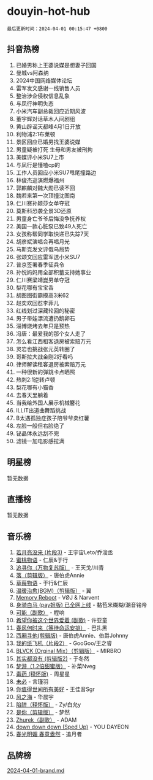 # douyin-hot-hub

`最后更新时间：2024-04-01 00:15:47 +0800`

## 抖音热榜

1. 已婚男称上王婆说媒是想妻子回国
1. 曼城vs阿森纳
1. 2024中国网络媒体论坛
1. 雷军发文感谢一线销售人员
1. 整治涉企侵权信息乱象
1. 与凤行神明失态
1. 小米汽车副总裁回应近期风波
1. 董宇辉对话草木人间剧组
1. 黄山辟谣天都峰4月1日开放
1. 利物浦2:1布莱顿
1. 景区回应已婚男找王婆说媒
1. 男童疑被打死 生母和男友被刑拘
1. 美媒评小米SU7上市
1. 与凤行是懂嗑cp的
1. 工作人员回应小米SU7甩尾撞路边
1. 林俊杰巡演燃爆福州
1. 郭麒麟对魏大勋已读不回
1. 魏若来第一次顶撞沈图南
1. 仁川赛孙颖莎女单夺冠
1. 莫斯科恐袭全景3D还原
1. 男童身亡爷爷后悔没争抚养权
1. 美国一款心脏泵已致49人死亡
1. 女孩称帮同学取快递已失踪7天
1. 胡彦斌演唱会再唱月光
1. 马斯克发文评俄乌局势
1. 张颂文回应雷军送小米SU7
1. 普京签署春季征兵令
1. 孙悦妈妈用全部积蓄支持她事业
1. 仁川赛梁靖崑男单夺冠
1. 梨花哪有宝宝香
1. 胡图图街霸摸高3米62
1. 赵奕欢回怼李菲儿
1. 红线划过深藏轮回的秘密
1. 男子带娃漂流遭扔鹅卵石
1. 淄博烧烤去年只是预热
1. 冯唐：最爱我的那个女人走了
1. 怎么看江西租客退房被索赔万元
1. 灵岩也挑战张元英转圈了
1. 哥斯拉大战金刚2好看吗
1. 律师解读租客退房被索赔万元
1. 一种很新的弹跳卡点晒照
1. 热刺2:1逆转卢顿
1. 梨花哪有小猫香
1. 去春天里躺着
1. 当我给外国人展示机械簪花
1. ILLIT出道曲舞蹈挑战
1. B太遇孤独症孩子陪爷爷卖红薯
1. 左脸一般但右脸绝了
1. 铋晶体永远刮不完
1. 滤镜一加电影感拉满

## 明星榜

暂无数据

## 直播榜

暂无数据

## 音乐榜

1. [若月亮没来 (片段3)](https://sf5-hl-cdn-tos.douyinstatic.com/obj/tos-cn-ve-2774/okfyEUsGW1B1ovJi5JiN9IjvAT2lMwA054GoEB) - 王宇宙Leto/乔浚丞
1. [蜜桃物语](https://sf3-cdn-tos.douyinstatic.com/obj/tos-cn-ve-2774/oIhOSCZtIACtYU4XQkngiW9kCBfVD1Fz9IYeqL) - 仁辰&于行
1. [追寻你（万物复苏版）](https://sf6-cdn-tos.douyinstatic.com/obj/tos-cn-ve-2774/oYeAZJsbjIDit9APmBg8u6uDUQnHmoCf3gbo74) - 王天戈/川青
1. [落（剪辑版）](https://sf5-hl-cdn-tos.douyinstatic.com/obj/tos-cn-ve-2774/o0h6HvN1BBbli9LtU3i5fQIleBQMF5Cg4TZmmC) - 唐伯虎Annie
1. [草莓物语](https://sf6-cdn-tos.douyinstatic.com/obj/tos-cn-ve-2774/okynhJ7jEAIIZBfsLgYMEI8QC3WbQNN66RKzhT) - 于行&仁辰
1. [温暖治愈(BGM)（剪辑版）](https://sf5-hl-cdn-tos.douyinstatic.com/obj/tos-cn-ve-2774/d9d500052e5b48e3baf0e40788cc8160) - 翼
1. [Memory Reboot](https://sf3-cdn-tos.douyinstatic.com/obj/tos-cn-ve-2774/o4f3cu5FDdCEBnAitlD4gKYf3QrfJjzxIFoaTd) - VØJ & Narvent
1. [身骑白马 (pay姐版) 已全网上线](https://sf5-hl-cdn-tos.douyinstatic.com/obj/tos-cn-ve-2774/oQLO5ZgLsFkaDhdIIveF2zUCgfweY0gWaH4AQG) - 黏苞米糊糊/潮音铭帝
1. [可能（副歌）](https://sf5-hl-cdn-tos.douyinstatic.com/obj/tos-cn-ve-2774/cde1731888894259b333569393c2fb51) - 程响
1. [希望你被这个世界爱着 (副歌)](https://sf5-hl-cdn-tos.douyinstatic.com/obj/tos-cn-ve-2774/oUHCmWQfZlE3QQBKBeD8rCFLpJzPgCpImhsxMt) - 许亚童
1. [春风何时来（等待命运安排）](https://sf5-hl-cdn-tos.douyinstatic.com/obj/tos-cn-ve-2774/oICBNbD3gelMfB4WgiD1KI2jQtXZE2FgHLwtsl) - 巴扎黑
1. [西厢寻他(剪辑版)](https://sf3-cdn-tos.douyinstatic.com/obj/tos-cn-ve-2774/oUsAVfAQKlRNxEv5qxvIB8o5qmIWUcXbzJKJhw) - 唐伯虎Annie、伯爵Johnny
1. [我的纸飞机（片段2）](https://sf5-hl-cdn-tos.douyinstatic.com/obj/tos-cn-ve-2774/oM2ZrKcg2CD5AeRB2gkeXOFB1IxAGJdZPazYHf) - GooGoo/王之睿
1. [BLVCK (Orginal Mix）（剪辑版）](https://sf5-hl-cdn-tos.douyinstatic.com/obj/tos-cn-ve-2774/osnDnwSfQThtCz8BikQnbAAZHwC8YcmgvnnlYf) - MIRBRO
1. [其实都没有 (剪辑版2)](https://sf6-cdn-tos.douyinstatic.com/obj/tos-cn-ve-2774/oEBNQenHZtBhxYjGgUDQk0BCHTigQafgFlbQ7k) - 于冬然
1. [梦游（1.2倍甜蜜版）](https://sf3-cdn-tos.douyinstatic.com/obj/tos-cn-ve-2774/o4gyAUm8hwufoEABmwVIiQtHsFuGzAEEWtNMzo) - 补菜Nveg
1. [毒药 (释怀版)](https://sf5-hl-cdn-tos.douyinstatic.com/obj/tos-cn-ve-2774/oYILMEAzspdZBIzy4frJNB8ZHPHWAhiwowd4Ad) - 周星星
1. [未必](https://sf5-hl-cdn-tos.douyinstatic.com/obj/tos-cn-ve-2774/ogntQMFnKQDZUgTCYuJgfLEtleYZZFxBQqhhFB) - 言瑾羽
1. [你值得世间所有美好](https://sf6-cdn-tos.douyinstatic.com/obj/tos-cn-ve-2774/oQXBiBLpltyHMSeKII42ifKxQXiElMCYqBsZgU) - 王佳音Sgr
1. [风之海](https://sf5-hl-cdn-tos.douyinstatic.com/obj/tos-cn-ve-2774/oInqZ2gFbCQvB6wZNnZlJpBcfDBQ8t1e1XwYAi) - 华晨宇
1. [陷阱（释怀版）](https://sf5-hl-cdn-tos.douyinstatic.com/obj/tos-cn-ve-2774/oE8C21LeZrzKLDFfQYgMzx4GAIHageG5IzayY7) - Zy/白允y
1. [是你（剪辑版）](https://sf3-cdn-tos.douyinstatic.com/obj/tos-cn-ve-2774/46019dae783c4c969944217fe1cfafc4) - 梦然
1. [Zhurek（副歌）](https://sf5-hl-cdn-tos.douyinstatic.com/obj/tos-cn-ve-2774/ooQm8FBZQDlf0btEYgVpCcSCQfrdJGBEKZYBGS) - ADAM
1. [down down down (Sped Up)](https://sf5-hl-cdn-tos.douyinstatic.com/obj/tos-cn-ve-2774/ow80iABiXIO9DsFwK6WeZKMaJRi3BPJAotDy8m) - YOU DAYEON
1. [春光明媚 春意盎然](https://sf6-cdn-tos.douyinstatic.com/obj/tos-cn-ve-2774/oU4HIfpWhU4IQXCW3WNBSBEBshugyzhMAQZIAI) - 追月者

## 品牌榜

[2024-04-01-brand.md](2024-04-01-brand.md)
